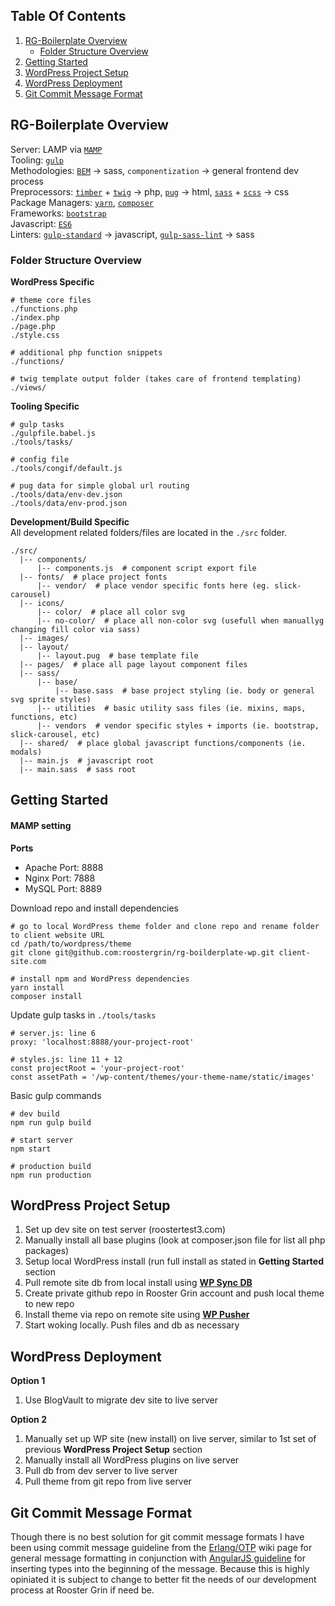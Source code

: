## Table Of Contents  
1. [RG-Boilerplate Overview](#rg-boilerplate-overview)
    - [Folder Structure Overview](#folder-structure-overview)
2. [Getting Started](#getting-started)
3. [WordPress Project Setup](#wordpress-project-setup)
4. [WordPress Deployment](#wordpress-deployment)
5. [Git Commit Message Format](#git-commit-message-format)

## RG-Boilerplate Overview  
Server: LAMP via [`MAMP`](https://www.mamp.info/en/)  
Tooling: [`gulp`](https://github.com/gulpjs/gulp/blob/master/docs/API.md)  
Methodologies: [`BEM`](https://en.bem.info/methodology/quick-start/) -> sass, `componentization` -> general frontend dev process  
Preprocessors: [`timber`](http://timber.github.io/timber/#your-first-timber-project) + [`twig`](http://twig.sensiolabs.org/) -> php, [`pug`](https://pugjs.org/api/getting-started.html) -> html, [`sass`](http://sass-lang.com/guide) + [`scss`](http://sass-lang.com/guide) -> css  
Package Managers: [`yarn`](https://yarnpkg.com/en/), [`composer`](https://getcomposer.org/doc/00-intro.md)  
Frameworks: [`bootstrap`](http://getbootstrap.com/css/)  
Javascript: [`ES6`](https://github.com/lukehoban/es6features)  
Linters: [`gulp-standard`](https://www.npmjs.com/package/gulp-standard) -> javascript, [`gulp-sass-lint`](https://www.npmjs.com/package/gulp-sass-lint) -> sass  

### Folder Structure Overview
**WordPress Specific**
```
# theme core files
./functions.php
./index.php
./page.php
./style.css

# additional php function snippets 
./functions/

# twig template output folder (takes care of frontend templating)
./views/
```
**Tooling Specific**
```
# gulp tasks
./gulpfile.babel.js
./tools/tasks/

# config file
./tools/congif/default.js

# pug data for simple global url routing
./tools/data/env-dev.json
./tools/data/env-prod.json
```

**Development/Build Specific**  
All development related folders/files are located in the `./src` folder.
```
./src/
  |-- components/
      |-- components.js  # component script export file
  |-- fonts/  # place project fonts
      |-- vendor/  # place vendor specific fonts here (eg. slick-carousel)
  |-- icons/
      |-- color/  # place all color svg
      |-- no-color/  # place all non-color svg (usefull when manuallyg changing fill color via sass)
  |-- images/
  |-- layout/
      |-- layout.pug  # base template file
  |-- pages/  # place all page layout component files
  |-- sass/
      |-- base/
          |-- base.sass  # base project styling (ie. body or general svg sprite styles)
      |-- utilities  # basic utility sass files (ie. mixins, maps, functions, etc)
      |-- vendors  # vendor specific styles + imports (ie. bootstrap, slick-carousel, etc)
  |-- shared/  # place global javascript functions/components (ie. modals)
  |-- main.js  # javascript root
  |-- main.sass  # sass root

```
## Getting Started  

#### MAMP setting  

**Ports** 
- Apache Port: 8888
- Nginx Port: 7888
- MySQL Port: 8889


Download repo and install dependencies
```
# go to local WordPress theme folder and clone repo and rename folder to client website URL
cd /path/to/wordpress/theme
git clone git@github.com:roostergrin/rg-boilderplate-wp.git client-site.com

# install npm and WordPress dependencies
yarn install
composer install
```

Update gulp tasks in `./tools/tasks`
```
# server.js: line 6
proxy: 'localhost:8888/your-project-root'

# styles.js: line 11 + 12
const projectRoot = 'your-project-root'
const assetPath = '/wp-content/themes/your-theme-name/static/images'
```

Basic gulp commands
```
# dev build
npm run gulp build

# start server
npm start

# production build
npm run production
```

## WordPress Project Setup  

1. Set up dev site on test server (roostertest3.com)  
2. Manually install all base plugins (look at composer.json file for list all php packages)  
3. Setup local WordPress install (run full install as stated in **Getting Started** section  
4. Pull remote site db from local install using [**WP Sync DB**](https://github.com/wp-sync-db/wp-sync-db)  
5. Create private github repo in Rooster Grin account and push local theme to new repo  
6. Install theme via repo on remote site using [**WP Pusher**](http://docs.wppusher.com/article/17-setting-up-a-plugin-or-theme-on-github)  
7. Start woking locally. Push files and db as necessary  

## WordPress Deployment  
**Option 1**  
1. Use BlogVault to migrate dev site to live server  

**Option 2**  
1. Manually set up WP site (new install) on live server, similar to 1st set of previous **WordPress Project Setup** section  
2. Manually install all WordPress plugins on live server  
3. Pull db from dev server to live server  
4. Pull theme from git repo from live server  


## Git Commit Message Format
Though there is no best solution for git commit message formats I have been using commit message guideline from the [Erlang/OTP](https://github.com/erlang/otp/wiki/Writing-good-commit-messages) wiki page for general message formatting in conjunction with [AngularJS guideline](https://gist.github.com/brianclements/841ea7bffdb01346392c) for inserting types into the beginning of the message. Because this is highly opiniated it is subject to change to better fit the needs of our development process at Rooster Grin if need be.


















